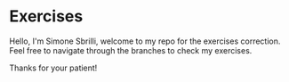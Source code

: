 # Exercises
Hello, I'm Simone Sbrilli, welcome to my repo for the exercises correction.
Feel free to navigate through the branches to check my exercises.

Thanks for your patient!
